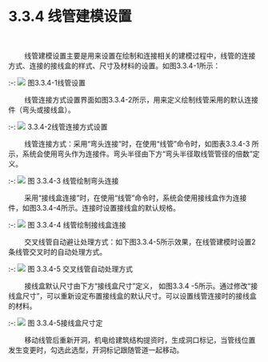 

#  3.3.4 线管建模设置
<br/>

 &emsp;&emsp;线管建模设置主要是用来设置在绘制和连接相关的建模过程中，线管的连接方式、连接的接线盒的样式、尺寸及材料的设置。如图3.3.4-1所示：
<br/>

:-: ![](images/72.png)
图3.3.4-1线管设置
<br/>

 &emsp;&emsp;线管连接方式设置界面如图3.3.4-2所示，用来定义绘制线管采用的默认连接件（弯头或接线盒）。
<br/>

:-: ![](images/73.png)
3.3.4-2线管连接方式设置
<br/>

 &emsp;&emsp;线管连接方式：采用“弯头连接”时，在使用“线管”命令时，如图表3.3.4-3 所示，系统会使用弯头作为连接件。弯头半径由下方“弯头半径取线管管径的倍数”定义。
<br/>

:-: ![](images/74.png)
图 3.3.4-3 线管绘制弯头连接
<br/>

 &emsp;&emsp;采用“接线盒连接”时，在使用“线管”命令时，系统会使用接线盒作为连接件，如图3.3.4-4所示。连接时设置接线盒的默认规格。
<br/>

:-: ![](images/75.png)
图 3.3.4-4 线管绘制接线盒连接
<br/>

 &emsp;&emsp;交叉线管自动避让处理方式：如下图3.3.4-5所示效果，在线管建模时设置2条线管交叉时的自动处理方式。
<br/>

:-: ![](images/76.png)
图 3.3.4-5 交叉线管自动处理方式
<br/>

 &emsp;&emsp;接线盒默认尺寸由下方“接线盒尺寸”定义， 如图3.3.4 \-5所示。通过修改“接线盒尺寸”，可以重新设定布置接线盒的默认尺寸。可以设置线管连接时的接线盒的材料。
<br/>

:-: ![](images/77.png)
图 3.3.4-5接线盒尺寸定
<br/>

 &emsp;&emsp;移动线管后重新开洞，机电给建筑结构提资时，生成洞口标记，当管线位置发生变更时，勾选此选型，开洞标记跟随管道一起移动。